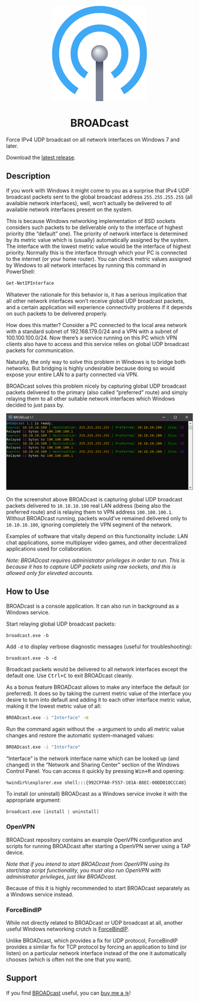 <p align="center"><img alt="BROADcast" src="icon/icon256.png"/></p>
<h1 align="center">BROADcast</h1>

<!--
![BROADcast](icon/icon256.png)

# BROADcast
-->

Force IPv4 UDP broadcast on all network interfaces on Windows 7 and later.

Download the [latest release](https://github.com/ubihazard/broadcast/releases).

## Description

If you work with Windows it might come to you as a surprise that IPv4 UDP broadcast packets sent to the global broadcast address `255.255.255.255` (all available network interfaces), well, won’t actually be delivered to *all* available network interfaces present on the system.

This is because Windows networking implementation of BSD sockets considers such packets to be deliverable only to the interface of highest priority (the “default” one). The priority of network interface is determined by its metric value which is (usually) automatically assigned by the system. The interface with the lowest metric value would be the interface of highest priority. Normally this is the interface through which your PC is connected to the internet (or your home router). You can check metric values assigned by Windows to all network interfaces by running this command in PowerShell:

```powershell
Get-NetIPInterface
```

Whatever the rationale for this behavior is, it has a serious implication that all other network interfaces won’t receive global UDP broadcast packets, and a certain application will experience connectivity problems if it depends on such packets to be delivered properly.

How does this matter? Consider a PC connected to the local area network with a standard subnet of 192.168.179.0/24 and a VPN with a subnet of 100.100.100.0/24. Now there’s a service running on this PC which VPN clients also have to access and this service relies on global UDP broadcast packets for communication.

Naturally, the only way to solve this problem in Windows is to bridge both networks. But bridging is highly undesirable because doing so would expose your entire LAN to a party connected via VPN.

BROADcast solves this problem nicely by capturing global UDP broadcast packets delivered to the primary (also called “preferred” route) and simply relaying them to all other suitable network interfaces which Windows decided to just pass by.

![BROADcast relays UDP packets](img/demo.png)

On the screenshot above BROADcast is capturing global UDP broadcast packets delivered to `10.10.10.100` real LAN address (being also the preferred route) and is relaying them to VPN address `100.100.100.1`. Without BROADcast running, packets would’ve remained delivered only to `10.10.10.100`, ignoring completely the VPN segment of the network.

Examples of software that vitally depend on this functionality include: LAN chat applications, some multiplayer video games, and other decentralized applications used for collaboration.

*Note: BROADcast requires administrator privileges in order to run. This is because it has to capture UDP packets using raw sockets, and this is allowed only for elevated accounts.*

## How to Use

BROADcast is a console application. It can also run in background as a Windows service.

Start relaying global UDP broadcast packets:

```console
broadcast.exe -b
```

Add `-d` to display verbose diagnostic messages (useful for troubleshooting):

```console
broadcast.exe -b -d
```

Broadcast packets would be delivered to all network interfaces except the default one. Use <kbd>Ctrl+C</kbd> to exit BROADcast cleanly.

As a bonus feature BROADcast allows to make any interface the default (or preferred). It does so by taking the current metric value of the interface you desire to turn into default and adding it to each other interface metric value, making it the lowest metric value of all:

```bat
BROADcast.exe -i "Interface" -m
```

Run the command again without the `-m` argument to undo all metric value changes and restore the automatic system-managed values:

```bat
BROADcast.exe -i "Interface"
```

“Interface” is the network interface name which can be looked up (and changed) in the “Network and Sharing Center” section of the Windows Control Panel. You can access it quickly by pressing <kbd>Win+R</kbd> and opening:

```console
%windir%\explorer.exe shell:::{992CFFA0-F557-101A-88EC-00DD010CCC48}
```

To install (or uninstall) BROADcast as a Windows service invoke it with the appropriate argument:

```s
broadcast.exe [install | uninstall]
```

### OpenVPN

BROADcast repository contains an example OpenVPN configuration and scripts for running BROADcast after starting a OpenVPN server using a TAP device.

*Note that if you intend to start BROADcast from OpenVPN using its start/stop script functionality, you must also run OpenVPN with administrator privileges, just like BROADcast.*

Because of this it is highly recommended to start BROADcast separately as a Windows service instead.

### ForceBindIP

While not directly related to BROADcast or UDP broadcast at all, another useful Windows networking crutch is [ForceBindIP](https://r1ch.net/projects/forcebindip).

Unlike BROADcast, which provides a fix for UDP protocol, ForceBindIP provides a similar fix for TCP protocol by forcing an application to bind (or listen) on a particular network interface instead of the one it automatically chooses (which is often not the one that you want).

## Support

If you find [BROADcast](https://github.com/ubihazard/broadcast) useful, you can [buy me a ☕](https://www.buymeacoffee.com/ubihazard "Show support")!
